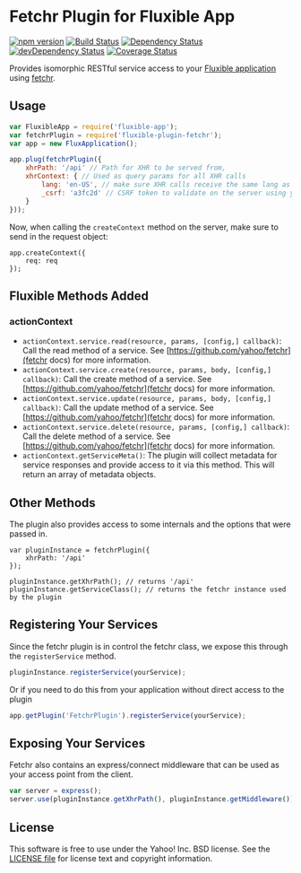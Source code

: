 # Fetchr Plugin for Fluxible App

[![npm version](https://badge.fury.io/js/fluxible-plugin-fetchr.svg)](http://badge.fury.io/js/fluxible-plugin-fetchr)
[![Build Status](https://travis-ci.org/yahoo/fluxible-plugin-fetchr.svg?branch=master)](https://travis-ci.org/yahoo/fluxible-plugin-fetchr)
[![Dependency Status](https://david-dm.org/yahoo/fluxible-plugin-fetchr.svg)](https://david-dm.org/yahoo/fluxible-plugin-fetchr)
[![devDependency Status](https://david-dm.org/yahoo/fluxible-plugin-fetchr/dev-status.svg)](https://david-dm.org/yahoo/fluxible-plugin-fetchr#info=devDependencies)
[![Coverage Status](https://coveralls.io/repos/yahoo/fluxible-plugin-fetchr/badge.png?branch=master)](https://coveralls.io/r/yahoo/fluxible-plugin-fetchr?branch=master)

Provides isomorphic RESTful service access to your [Fluxible application](https://github.com/yahoo/fluxible-app) using [fetchr](https://github.com/yahoo/fetchr).

## Usage

```js
var FluxibleApp = require('fluxible-app');
var fetchrPlugin = require('fluxible-plugin-fetchr');
var app = new FluxApplication();

app.plug(fetchrPlugin({
    xhrPath: '/api' // Path for XHR to be served from,
    xhrContext: { // Used as query params for all XHR calls
        lang: 'en-US', // make sure XHR calls receive the same lang as the initial request
        _csrf: 'a3fc2d' // CSRF token to validate on the server using your favorite library
    }
}));
```

Now, when calling the `createContext` method on the server, make sure to send in the request object:

```
app.createContext({
    req: req
});
```

## Fluxible Methods Added

### actionContext

 * `actionContext.service.read(resource, params, [config,] callback)`: Call the read method of a service. See [https://github.com/yahoo/fetchr](fetchr docs) for more information.
 * `actionContext.service.create(resource, params, body, [config,] callback)`: Call the create method of a service. See [https://github.com/yahoo/fetchr](fetchr docs) for more information.
 * `actionContext.service.update(resource, params, body, [config,] callback)`: Call the update method of a service. See [https://github.com/yahoo/fetchr](fetchr docs) for more information.
 * `actionContext.service.delete(resource, params, [config,] callback)`: Call the delete method of a service. See [https://github.com/yahoo/fetchr](fetchr docs) for more information.
 * `actionContext.getServiceMeta()`: The plugin will collect metadata for service responses and provide access to it via this method. This will return an array of metadata objects.

## Other Methods

The plugin also provides access to some internals and the options that were passed in.

```
var pluginInstance = fetchrPlugin({
    xhrPath: '/api'
});

pluginInstance.getXhrPath(); // returns '/api'
pluginInstance.getServiceClass(); // returns the fetchr instance used by the plugin
```

## Registering Your Services

Since the fetchr plugin is in control the fetchr class, we expose this through the `registerService` method.

```js
pluginInstance.registerService(yourService);
```

Or if you need to do this from your application without direct access to the plugin

```js
app.getPlugin('FetchrPlugin').registerService(yourService);
```

## Exposing Your Services

Fetchr also contains an express/connect middleware that can be used as your access point from the client.

```js
var server = express();
server.use(pluginInstance.getXhrPath(), pluginInstance.getMiddleware());
```

## License

This software is free to use under the Yahoo! Inc. BSD license.
See the [LICENSE file][] for license text and copyright information.

[LICENSE file]: https://github.com/yahoo/fluxible-plugin-fetchr/blob/master/LICENSE.md
